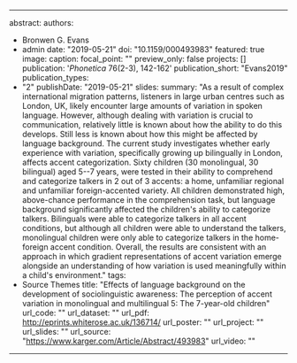 
---
abstract:
authors:
- Bronwen G. Evans
- admin
date: "2019-05-21"
doi: "10.1159/000493983"
featured: true
image:
  caption: 
  focal_point: ""
  preview_only: false
projects: []
publication: '*Phonetica* 76(2-3), 142-162'
publication_short: "Evans2019"
publication_types:
- "2"
publishDate: "2019-05-21"
slides: 
summary: "As a result of complex international migration patterns, listeners in large urban centres such as London, UK, likely encounter large amounts of variation in spoken language. However, although dealing with variation is crucial to communication, relatively little is known about how the ability to do this develops. Still less is known about how this might be affected by language background. The current study investigates whether early experience with variation, specifically growing up bilingually in London, affects accent categorization. Sixty children (30 monolingual, 30 bilingual) aged 5--7 years, were tested in their ability to comprehend and categorize talkers in 2 out of 3 accents: a home, unfamiliar regional and unfamiliar foreign-accented variety. All children demonstrated high, above-chance performance in the comprehension task, but language background significantly affected the children's ability to categorize talkers. Bilinguals were able to categorize talkers in all accent conditions, but although all children were able to understand the talkers, monolingual children were only able to categorize talkers in the home-foreign accent condition. Overall, the results are consistent with an approach in which gradient representations of accent variation emerge alongside an understanding of how variation is used meaningfully within a child's environment."
tags:
- Source Themes
title: "Effects of language background on the development of sociolinguistic awareness: The perception of accent variation in monolingual and multilingual 5: The 7-year-old children"
url_code: ""
url_dataset: ""
url_pdf: http://eprints.whiterose.ac.uk/136714/
url_poster: ""
url_project: ""
url_slides: ""
url_source: "https://www.karger.com/Article/Abstract/493983"
url_video: ""
---

